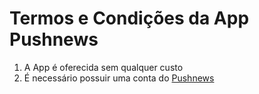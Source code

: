Termos e Condições da App Pushnews
===

1. A App é oferecida sem qualquer custo
2. É necessário possuir uma conta do [Pushnews](https://pushnews.eu)
